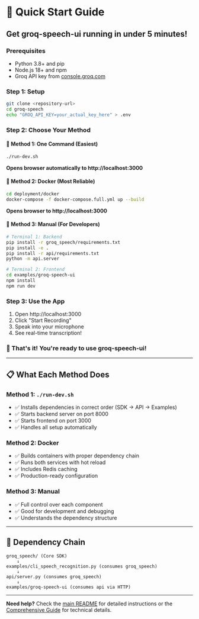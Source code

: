 # 🚀 Quick Start Guide

## **Get groq-speech-ui running in under 5 minutes!**

### **Prerequisites**
- Python 3.8+ and pip
- Node.js 18+ and npm
- Groq API key from [console.groq.com](https://console.groq.com)

### **Step 1: Setup**
```bash
git clone <repository-url>
cd groq-speech
echo "GROQ_API_KEY=your_actual_key_here" > .env
```

### **Step 2: Choose Your Method**

#### **🎯 Method 1: One Command (Easiest)**
```bash
./run-dev.sh
```
**Opens browser automatically to http://localhost:3000**

#### **🐳 Method 2: Docker (Most Reliable)**
```bash
cd deployment/docker
docker-compose -f docker-compose.full.yml up --build
```
**Opens browser to http://localhost:3000**

#### **🔧 Method 3: Manual (For Developers)**
```bash
# Terminal 1: Backend
pip install -r groq_speech/requirements.txt
pip install -e .
pip install -r api/requirements.txt
python -m api.server

# Terminal 2: Frontend
cd examples/groq-speech-ui
npm install
npm run dev
```

### **Step 3: Use the App**
1. Open http://localhost:3000
2. Click "Start Recording"
3. Speak into your microphone
4. See real-time transcription!

### **🎉 That's it! You're ready to use groq-speech-ui!**

---

## **📋 What Each Method Does**

### **Method 1: `./run-dev.sh`**
- ✅ Installs dependencies in correct order (SDK → API → Examples)
- ✅ Starts backend server on port 8000
- ✅ Starts frontend on port 3000
- ✅ Handles all setup automatically

### **Method 2: Docker**
- ✅ Builds containers with proper dependency chain
- ✅ Runs both services with hot reload
- ✅ Includes Redis caching
- ✅ Production-ready configuration

### **Method 3: Manual**
- ✅ Full control over each component
- ✅ Good for development and debugging
- ✅ Understands the dependency structure

---

## **🔗 Dependency Chain**

```
groq_speech/ (Core SDK)
    ↓
examples/cli_speech_recognition.py (consumes groq_speech)
    ↓
api/server.py (consumes groq_speech)
    ↓
examples/groq-speech-ui (consumes api via HTTP)
```

---

**Need help?** Check the [main README](README.md) for detailed instructions or the [Comprehensive Guide](docs/COMPREHENSIVE_GUIDE.md) for technical details.

